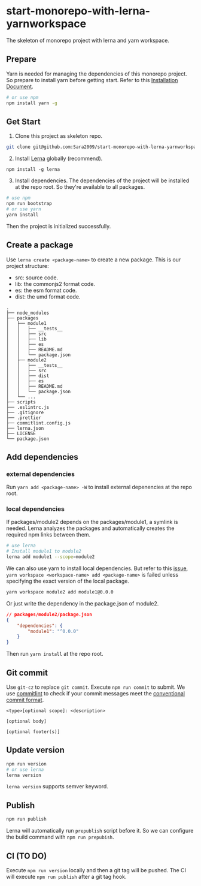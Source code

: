 # start-monorepo-with-lerna-yarnworkspace
The skeleton of monorepo project with lerna and yarn workspace. 

## Prepare
Yarn is needed for managing the dependencies of this monorepo project. So prepare to install yarn before getting start. Refer to this [Installation Document](https://classic.yarnpkg.com/en/docs/install/).
```bash
# or use npm
npm install yarn -g
```


## Get Start
1. Clone this project as skeleton repo.
```bash
git clone git@github.com:Sara2009/start-monorepo-with-lerna-yarnworkspace.git
```
2. Install [Lerna](https://github.com/lerna/lerna) globally (recommend).
```
npm install -g lerna
```
3. Install dependencies.
The dependencies of the project will be installed at the repo root. So they're available to all packages.
```bash
# use npm
npm run bootstrap
# or use yarn
yarn install
```
Then the project is initialized successfully. 

## Create a package
Use `lerna create <package-name>` to create a new package. This is our project structure:
- src: source code.
- lib: the commonjs2 format code.
- es: the esm format code.
- dist: the umd format code.
```
.
├── node_modules
├── packages
│   ├── module1
│   │   ├── __tests__
│   │   ├── src
│   │   ├── lib
│   │   ├── es
│   │   ├── README.md
│   │   └── package.json
│   ├── module2
│   │   ├── __tests__
│   │   ├── src
│   │   ├── dist
│   │   ├── es
│   │   ├── README.md
│   │   └── package.json
│   └── ...
├── scripts
├── .eslintrc.js
├── .gitignore
├── .prettier
├── commitlint.config.js
├── lerna.json
├── LICENSE
└── package.json
```
## Add dependencies
### external dependencies
Run `yarn add <package-name> -W` to install external depenencies at the repo root. 

### local dependencies
If packages/module2 depends on the packages/module1, a symlink is needed. Lerna analyzes the packages and automatically creates the required npm links between them.
```bash
# use lerna
# Install module1 to module2
lerna add module1 --scope=module2
```
We can also use yarn to install local dependencies. But refer to this [issue](https://github.com/yarnpkg/yarn/issues/4878), `yarn workspace <workspace-name> add <package-name>` is failed unless specifying the exact version of the local package.
```bash
yarn workspace module2 add module1@0.0.0
``` 
Or just write the dependency in the package.json of module2.
```json
// packages/module2/package.json
{
    "dependencies": {
        "module1": "^0.0.0"
    }
}
```
Then run `yarn install` at the repo root.

## Git commit
Use `git-cz` to replace `git commit`. Execute `npm run commit` to submit. We use [commitlint](https://github.com/conventional-changelog/commitlint) to check if your commit messages meet the [conventional commit format](https://www.conventionalcommits.org/en/v1.0.0/).
```
<type>[optional scope]: <description>

[optional body]

[optional footer(s)]
```

## Update version
```bash
npm run version
# or use lerna
lerna version
```
`lerna version` supports semver keyword.
## Publish
```bash
npm run publish
```
Lerna will automatically run `prepublish` script before it. So we can configure the build command with `npm run prepubish`.
## CI (TO DO)
Execute `npm run version` locally and then a git tag will be pushed. The CI will execute `npm run publish` after a git tag hook.




